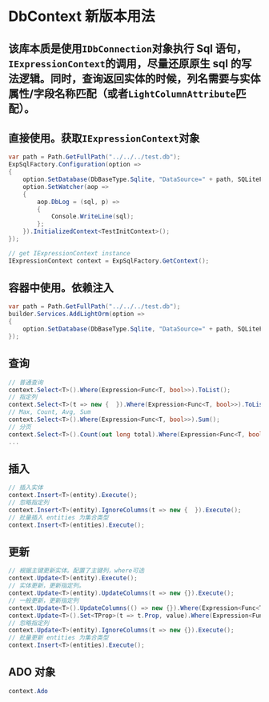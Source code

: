 # DbContext 新版本用法

## 该库本质是使用`IDbConnection`对象执行 Sql 语句，`IExpressionContext`的调用，尽量还原原生 sql 的写法逻辑。同时，查询返回实体的时候，列名需要与实体属性/字段名称匹配（或者`LightColumnAttribute`匹配）。

## 直接使用。获取`IExpressionContext`对象

```csharp
var path = Path.GetFullPath("../../../test.db");
ExpSqlFactory.Configuration(option =>
{
    option.SetDatabase(DbBaseType.Sqlite, "DataSource=" + path, SQLiteFactory.Instance);
    option.SetWatcher(aop =>
    {
        aop.DbLog = (sql, p) =>
        {
            Console.WriteLine(sql);
        };
    }).InitializedContext<TestInitContext>();
});

// get IExpressionContext instance
IExpressionContext context = ExpSqlFactory.GetContext();
```
## 容器中使用。依赖注入
```csharp
var path = Path.GetFullPath("../../../test.db");
builder.Services.AddLightOrm(option =>
{
    option.SetDatabase(DbBaseType.Sqlite, "DataSource=" + path, SQLiteFactory.Instance).InitializedContext<TestInitContext>();
});
```
## 查询

```csharp
// 普通查询
context.Select<T>().Where(Expression<Func<T, bool>>).ToList();
// 指定列
context.Select<T>(t => new {  }).Where(Expression<Func<T, bool>>).ToList();
// Max, Count, Avg, Sum 
context.Select<T>().Where(Expression<Func<T, bool>>).Sum();
// 分页
context.Select<T>().Count(out long total).Where(Expression<Func<T, bool>>).Paging(index, size).ToList();
...
```
## 插入

```csharp
// 插入实体
context.Insert<T>(entity).Execute();
// 忽略指定列
context.Insert<T>(entity).IgnoreColumns(t => new {  }).Execute();
// 批量插入 entities 为集合类型
context.Insert<T>(entities).Execute();
```

## 更新

```csharp
// 根据主键更新实体。配置了主键列，where可选
context.Update<T>(entity).Execute();
// 实体更新，更新指定列。
context.Update<T>(entity).UpdateColumns(t => new {}).Execute();
// 一般更新，更新指定列
context.Update<T>().UpdateColumns(() => new {}).Where(Expression<Func<T, bool>>).Execute();
context.Update<T>().Set<TProp>(t => t.Prop, value).Where(Expression<Func<T, bool>>).Execute();
// 忽略指定列
context.Update<T>(entity).IgnoreColumns(t => new {}).Execute();
// 批量更新 entities 为集合类型
context.Insert<T>(entities).Execute();
```

## ADO 对象

```csharp
context.Ado
```
